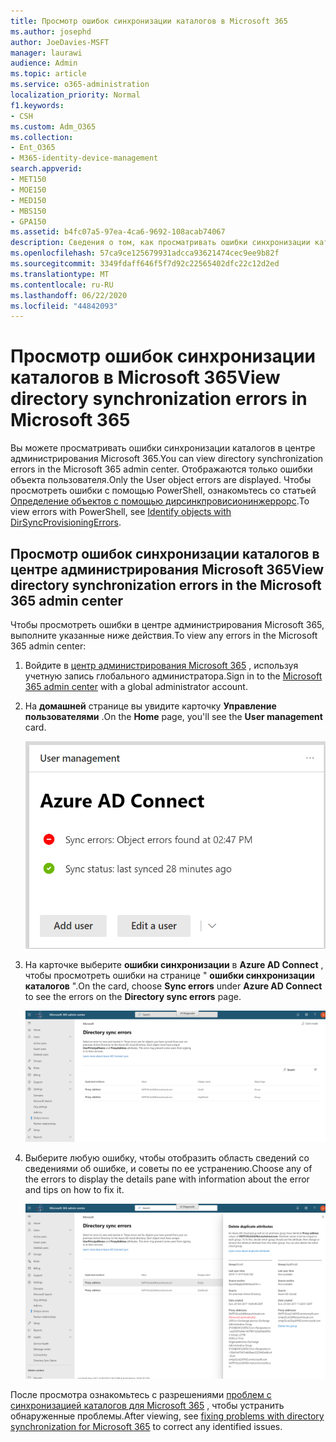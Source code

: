 ```yaml
---
title: Просмотр ошибок синхронизации каталогов в Microsoft 365
ms.author: josephd
author: JoeDavies-MSFT
manager: laurawi
audience: Admin
ms.topic: article
ms.service: o365-administration
localization_priority: Normal
f1.keywords:
- CSH
ms.custom: Adm_O365
ms.collection:
- Ent_O365
- M365-identity-device-management
search.appverid:
- MET150
- MOE150
- MED150
- MBS150
- GPA150
ms.assetid: b4fc07a5-97ea-4ca6-9692-108acab74067
description: Сведения о том, как просматривать ошибки синхронизации каталогов в центре администрирования Microsoft 365.
ms.openlocfilehash: 57ca9ce125679931adcca93621474cec9ee9b82f
ms.sourcegitcommit: 3349fdaff646f5f7d92c22565402dfc22c12d2ed
ms.translationtype: MT
ms.contentlocale: ru-RU
ms.lasthandoff: 06/22/2020
ms.locfileid: "44842093"
---
```

# <a name="view-directory-synchronization-errors-in-microsoft-365"></a><span data-ttu-id="ceb00-103">Просмотр ошибок синхронизации каталогов в Microsoft 365</span><span class="sxs-lookup"><span data-stu-id="ceb00-103">View directory synchronization errors in Microsoft 365</span></span>

<span data-ttu-id="ceb00-104">Вы можете просматривать ошибки синхронизации каталогов в центре администрирования Microsoft 365.</span><span class="sxs-lookup"><span data-stu-id="ceb00-104">You can view directory synchronization errors in the Microsoft 365 admin center.</span></span> <span data-ttu-id="ceb00-105">Отображаются только ошибки объекта пользователя.</span><span class="sxs-lookup"><span data-stu-id="ceb00-105">Only the User object errors are displayed.</span></span> <span data-ttu-id="ceb00-106">Чтобы просмотреть ошибки с помощью PowerShell, ознакомьтесь со статьей [Определение объектов с помощью дирсинкпровисионинжеррорс](https://docs.microsoft.com/azure/active-directory/hybrid/how-to-connect-syncservice-duplicate-attribute-resiliency).</span><span class="sxs-lookup"><span data-stu-id="ceb00-106">To view errors with PowerShell, see [Identify objects with DirSyncProvisioningErrors](https://docs.microsoft.com/azure/active-directory/hybrid/how-to-connect-syncservice-duplicate-attribute-resiliency).</span></span>

## <a name="view-directory-synchronization-errors-in-the-microsoft-365-admin-center"></a><span data-ttu-id="ceb00-107">Просмотр ошибок синхронизации каталогов в центре администрирования Microsoft 365</span><span class="sxs-lookup"><span data-stu-id="ceb00-107">View directory synchronization errors in the Microsoft 365 admin center</span></span>

<span data-ttu-id="ceb00-108">Чтобы просмотреть ошибки в центре администрирования Microsoft 365, выполните указанные ниже действия.</span><span class="sxs-lookup"><span data-stu-id="ceb00-108">To view any errors in the Microsoft 365 admin center:</span></span>
  
1. <span data-ttu-id="ceb00-109">Войдите в [центр администрирования Microsoft 365](https://admin.microsoft.com) , используя учетную запись глобального администратора.</span><span class="sxs-lookup"><span data-stu-id="ceb00-109">Sign in to the [Microsoft 365 admin center](https://admin.microsoft.com) with a global administrator account.</span></span> 
    
2. <span data-ttu-id="ceb00-110">На **домашней** странице вы увидите карточку **Управление пользователями** .</span><span class="sxs-lookup"><span data-stu-id="ceb00-110">On the **Home** page, you'll see the **User management** card.</span></span> 
    
    ![Карточка управления пользователями в центре администрирования Microsoft 365](media/060006e9-de61-49d5-8979-e77cda198e71.png)
  
3. <span data-ttu-id="ceb00-112">На карточке выберите **ошибки синхронизации** в **Azure AD Connect** , чтобы просмотреть ошибки на странице " **ошибки синхронизации каталогов** ".</span><span class="sxs-lookup"><span data-stu-id="ceb00-112">On the card, choose **Sync errors** under **Azure AD Connect** to see the errors on the **Directory sync errors** page.</span></span>   
    
    ![Пример страницы ошибок синхронизации каталогов](media/882094a3-80d3-4aae-b90b-78b27047974c.png)

4. <span data-ttu-id="ceb00-114">Выберите любую ошибку, чтобы отобразить область сведений со сведениями об ошибке, и советы по ее устранению.</span><span class="sxs-lookup"><span data-stu-id="ceb00-114">Choose any of the errors to display the details pane with information about the error and tips on how to fix it.</span></span>

   ![Пример сведений об ошибке синхронизации каталогов](media/a6e302d4-6be7-4e3a-b4b5-81c5a2c02952.png)
  
<span data-ttu-id="ceb00-116">После просмотра ознакомьтесь с разрешениями [проблем с синхронизацией каталогов для Microsoft 365](fix-problems-with-directory-synchronization.md) , чтобы устранить обнаруженные проблемы.</span><span class="sxs-lookup"><span data-stu-id="ceb00-116">After viewing, see [fixing problems with directory synchronization for Microsoft 365](fix-problems-with-directory-synchronization.md) to correct any identified issues.</span></span>

